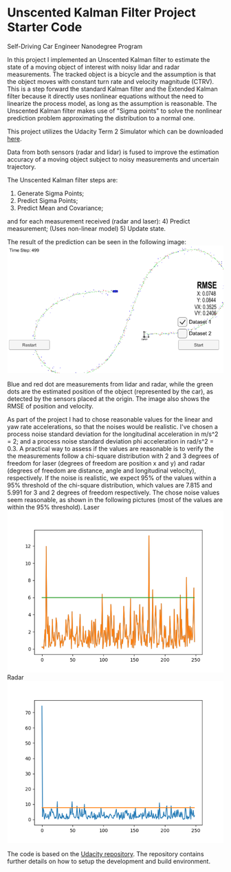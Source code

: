 # Unscented Kalman Filter Project Starter Code
Self-Driving Car Engineer Nanodegree Program

[//]: # (Image References)
[result]:   ./simimage.png
[NIS_LASER]:   ./NIS_laser.png
[NIS_RADAR]:   ./NIS_radar.png

In this project I implemented an Unscented Kalman filter to estimate the state of a moving object of interest with noisy lidar and radar measurements.
The tracked object is a bicycle and the assumption is that the object moves with constant turn rate and velocity magnitude (CTRV). This is a step forward the standard Kalman filter and the Extended Kalman filter because it directly uses nonlinear equations without the need to linearize the process model, as long as the assumption is reasonable.
The Unscented Kalman filter makes use of "Sigma points" to solve the nonlinear prediction problem approximating the distribution to a normal one.

This project utilizes the Udacity Term 2 Simulator which can be downloaded [here](https://github.com/udacity/self-driving-car-sim/releases).

Data from both sensors (radar and lidar) is fused to improve the estimation accuracy of a moving object subject to noisy measurements and uncertain trajectory.

The Unscented Kalman filter steps are:
1) Generate Sigma Points;
2) Predict Sigma Points;
3) Predict Mean and Covariance;

and for each measurement received (radar and laser):
4) Predict measurement; (Uses non-linear model)
5) Update state.

The result of the prediction can be seen in the following image:
![alt text][result]

Blue and red dot are measurements from lidar and radar, while the green dots are the estimated position of the object (represented by the car), as detected by the sensors placed at the origin.
The image also shows the RMSE of position and velocity.

As part of the project I had to chose reasonable values for the linear and yaw rate accelerations, so that the noises would be realistic. I've chosen a process noise standard deviation for the longitudinal acceleration in m/s^2 = 2; and a process noise standard deviation phi acceleration in rad/s^2 = 0.3.
A practical way to assess if the values are reasonable is to verify the the measurements follow a chi-square distribution with 2 and 3 degrees of freedom for laser (degrees of freedom are position x and y) and radar (degrees of freedom are distance, angle and longitudinal velocity), respectively.
If the noise is realistic, we expect 95% of the values within a 95% threshold of the chi-square distribution, which values are 7.815 and 5.991 for 3 and 2 degrees of freedom respectively.
The chose noise values seem reasonable, as shown in the following pictures (most of the values are within the 95% threshold).
Laser
![alt text][NIS_LASER]
Radar
![alt text][NIS_RADAR]




The code is based on the [Udacity repository](https://github.com/udacity/CarND-Unscented-Kalman-Filter-Project).
The repository contains further details on how to setup the development and build environment.
